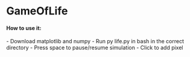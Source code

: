 # GameOfLife

<h4>How to use it:</h4>
- Download matplotlib and numpy
- Run py life.py in bash in the correct directory
- Press space to pause/resume simulation
- Click to add pixel